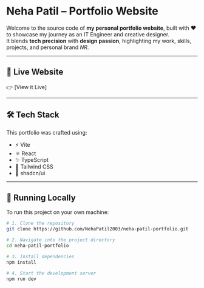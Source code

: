 # Neha Patil – Portfolio Website

Welcome to the source code of **my personal portfolio website**, built with ❤️ to showcase my journey as an IT Engineer and creative designer.  
It blends **tech precision** with **design passion**, highlighting my work, skills, projects, and personal brand *NR*.

---

## 📌 Live Website

👉 [View it Live]

---

## 🛠️ Tech Stack

This portfolio was crafted using:

- ⚡ Vite  
- ⚛️ React  
- ✨ TypeScript  
- 🎨 Tailwind CSS  
- 🧩 shadcn/ui

---

## 🚀 Running Locally

To run this project on your own machine:

```bash
# 1. Clone the repository
git clone https://github.com/NehaPatil2003/neha-patil-portfolio.git

# 2. Navigate into the project directory
cd neha-patil-portfolio

# 3. Install dependencies
npm install

# 4. Start the development server
npm run dev
